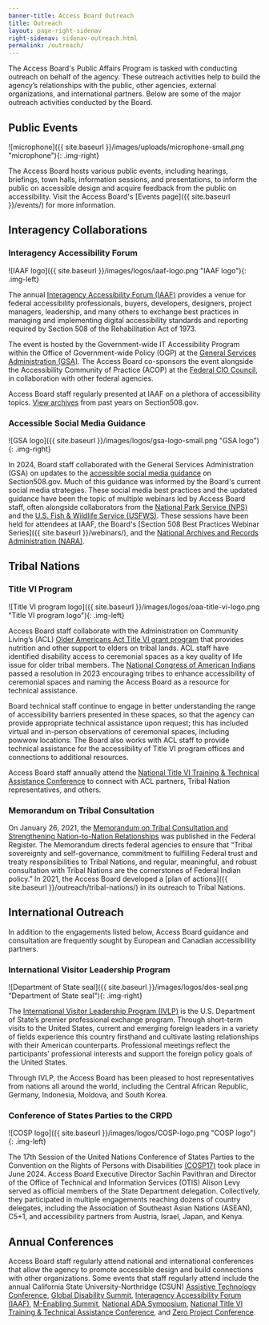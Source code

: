 ```yaml
---
banner-title: Access Board Outreach
title: Outreach
layout: page-right-sidenav
right-sidenav: sidenav-outreach.html
permalink: /outreach/
---
```


The Access Board's Public Affairs Program is tasked with conducting outreach on behalf of the agency. These outreach activities help to build the agency’s relationships with the public, other agencies, external organizations, and international partners. Below are some of the major outreach activities conducted by the Board.

## Public Events

![microphone]({{ site.baseurl }}/images/uploads/microphone-small.png "microphone"){: .img-right}

The Access Board hosts various public events, including hearings, briefings, town halls, information sessions, and presentations, to inform the public on accessible design and acquire feedback from the public on accessibility. Visit the Access Board's [Events page]({{ site.baseurl }}/events/) for more information. 

## Interagency Collaborations

### Interagency Accessibility Forum

![IAAF logo]({{ site.baseurl }}/images/logos/iaaf-logo.png "IAAF logo"){: .img-left}

The annual [Interagency Accessibility Forum (IAAF)](https://www.section508.gov/iaaf/) provides a venue for federal accessibility professionals, buyers, developers, designers, project managers, leadership, and many others to exchange best practices in managing and implementing digital accessibility standards and reporting required by Section 508 of the Rehabilitation Act of 1973.

The event is hosted by the Government-wide IT Accessibility Program within the Office of Government-wide Policy (OGP) at the [General Services Administration (GSA)](https://www.gsa.gov/). The Access Board co-sponsors the event alongside the Accessibility Community of Practice (ACOP) at the [Federal CIO Council](https://www.cio.gov/), in collaboration with other federal agencies.

Access Board staff regularly presented at IAAF on a plethora of accessibility topics. [View archives](https://www.section508.gov/iaaf/archives/) from past years on Section508.gov.

### Accessible Social Media Guidance

![GSA logo]({{ site.baseurl }}/images/logos/gsa-logo-small.png "GSA logo"){: .img-right}

In 2024, Board staff collaborated with the General Services Administration (GSA) on updates to the [accessible social media guidance](https://www.section508.gov/create/social-media/) on Section508.gov. Much of this guidance was informed by the Board's current social media strategies. These social media best practices and the updated guidance have been the topic of multiple webinars led by Access Board staff, often alongside collaborators from the [National Park Service (NPS)](https://www.nps.gov/index.htm) and the [U.S. Fish & Wildlife Service (USFWS)](https://www.fws.gov/). These sessions have been held for attendees at IAAF, the Board's [Section 508 Best Practices Webinar Series]({{ site.baseurl }}/webinars/), and the [National Archives and Records Administration (NARA)](https://www.archives.gov/).

## Tribal Nations

### Title VI Program

![Title VI program logo]({{ site.baseurl }}/images/logos/oaa-title-vi-logo.png "Title VI program logo"){: .img-left}

Access Board staff collaborate with the Administration on Community Living’s (ACL) [Older Americans Act Title VI grant program](https://olderindians.acl.gov/home#gsc.tab=0) that provides nutrition and other support to elders on tribal lands. ACL staff have identified disability access to ceremonial spaces as a key quality of life issue for older tribal members. The [National Congress of American Indians](https://www.ncai.org/) passed a resolution in 2023 encouraging tribes to enhance accessibility of ceremonial spaces and naming the Access Board as a resource for technical assistance.

Board technical staff continue to engage in better understanding the range of accessibility barriers presented in these spaces, so that the agency can provide appropriate technical assistance upon request; this has included virtual and in-person observations of ceremonial spaces, including powwow locations. The Board also works with ACL staff to provide technical assistance for the accessibility of Title VI program offices and connections to additional resources.

Access Board staff annually attend the [National Title VI Training & Technical Assistance Conference](https://olderindians.acl.gov/events#gsc.tab=0) to connect with ACL partners, Tribal Nation representatives, and others.

### Memorandum on Tribal Consultation

On January 26, 2021, the [Memorandum on Tribal Consultation and Strengthening Nation-to-Nation Relationships](https://www.federalregister.gov/documents/2021/01/29/2021-02075/tribal-consultation-and-strengthening-nation-to--nation-relationships) was published in the Federal Register. The Memorandum directs federal agencies to ensure that “Tribal sovereignty and self-governance, commitment to fulfilling Federal trust and treaty responsibilities to Tribal Nations, and regular, meaningful, and robust consultation with Tribal Nations are the cornerstones of Federal Indian policy.” In 2021, the Access Board developed a [plan of actions]({{ site.baseurl }}/outreach/tribal-nations/) in its outreach to Tribal Nations.

## International Outreach

In addition to the engagements listed below, Access Board guidance and consultation are frequently sought by European and Canadian accessibility partners.

### International Visitor Leadership Program

![Department of State seal]({{ site.baseurl }}/images/logos/dos-seal.png "Department of State seal"){: .img-right}

The [International Visitor Leadership Program (IVLP)](https://exchanges.state.gov/non-us/program/international-visitor-leadership-program-ivlp) is the U.S. Department of State’s premier professional exchange program. Through short-term visits to the United States, current and emerging foreign leaders in a variety of fields experience this country firsthand and cultivate lasting relationships with their American counterparts. Professional meetings reflect the participants’ professional interests and support the foreign policy goals of the United States.

Through IVLP, the Access Board has been pleased to host representatives from nations all around the world, including the Central African Republic, Germany, Indonesia, Moldova, and South Korea.

### Conference of States Parties to the CRPD

![COSP logo]({{ site.baseurl }}/images/logos/COSP-logo.png "COSP logo"){: .img-left}

The 17th Session of the United Nations Conference of States Parties to the Convention on the Rights of Persons with Disabilities [(COSP17)](https://social.desa.un.org/issues/disability/cosp) took place in June 2024. Access Board Executive Director Sachin Pavithran and Director of the Office of Technical and Information Services (OTIS) Alison Levy served as official members of the State Department delegation. Collectively, they participated in multiple engagements reaching dozens of country delegates, including the Association of Southeast Asian Nations (ASEAN), C5+1, and accessibility partners from Austria, Israel, Japan, and Kenya.

## Annual Conferences

Access Board staff regularly attend national and international conferences that allow the agency to promote accessible design and build connections with other organizations. Some events that staff regularly attend include the annual California State University-Northridge (CSUN) [Assistive Technology Conference](https://www.csun.edu/cod/conference), [Global Disability Summit](https://www.globaldisabilitysummit.org/), [Interagency Accessibility Forum (IAAF)](https://www.section508.gov/iaaf/), [M-Enabling Summit](https://m-enabling.com/), [National ADA Symposium](https://gpadacenter.org/national-ada-symposium/), [National Title VI Training & Technical Assistance Conference](https://olderindians.acl.gov/events#gsc.tab=0), and [Zero Project Conference](https://zeroproject.org/).
